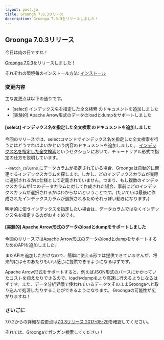 ```yaml
---
layout: post.ja
title: Groonga 7.0.3リリース
description: Groonga 7.0.3をリリースしました！
---
```


## Groonga 7.0.3リリース

今日は肉の日ですね！

[Groonga 7.0.3](/ja/docs/news.html#release-7-0-3)をリリースしました！

それぞれの環境毎のインストール方法: [インストール](/ja/docs/install.html)

### 変更内容

主な変更点は以下の通りです。

  * [select] インデックス名を指定した全文検索 のドキュメントを追加しました
  * [実験的] Apache Arrow形式のデータのloadとdumpをサポートしました

#### [select] インデックス名を指定した全文検索 のドキュメントを追加しました

今回のリリースでは、selectコマンドでインデックス名を指定した全文検索を行うにはどうすればよいかという内容のドキュメントを追加しました。
[インデックス名を指定した全文検索](/ja/docs/tutorial/match_columns.html#full-text-search-with-specific-index-name)というセクションにおいて、チュートリアル形式で指定の仕方を説明しています。

`--match_columns` にデータカラムが指定されている場合、Groongaは自動的に関連するインデックスカラムを探します。しかし、どのインデックスカラムが実際に選択されるかは仕様として定義されていません。つまり、もし複数のインデックスカラムが1つのデータカラムに対して作成された場合、事前にどのインデックスカラムが選択されるかはわからないということです。(たいていは最後に作成されたインデックスカラムが選択されるためそれっぽい動きになります。)

明示的に使うインデックスを指定したい場合は、データカラムではなくインデックス名を指定するのがおすすめです。

#### [実験的] Apache Arrow形式のデータのloadとdumpをサポートしました

今回のリリースではApache Arrow形式のデータのloadとdumpをサポートするためのAPIを追加しました。

まだAPIを追加しただけなので、簡単に使える形では提供できていませんが、将来的にはそのあたりもいい感じに提供できるようになるはずです。

Apache Arrow形式をサポートすると、例えばJSON形式のパースにかかっていたコストを抑えたりできるので、loadやdumpをより高速に行えるようになるはずです。また、データ分析界隈で使われているデータをそのままGroongaへと取り込んで処理したりすることができるようになります。
Groongaの可能性が広がりますね！

### さいごに

7.0.2からの詳細な変更点は[7.0.3リリース 2017-05-29](/ja/docs/news.html#release-7-0-3)を確認してください。

それでは、Groongaでガンガン検索してください！
